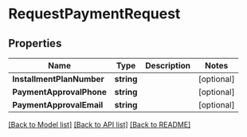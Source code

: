# RequestPaymentRequest

## Properties

Name | Type | Description | Notes
------------ | ------------- | ------------- | -------------
**InstallmentPlanNumber** | **string** |  | [optional] 
**PaymentApprovalPhone** | **string** |  | [optional] 
**PaymentApprovalEmail** | **string** |  | [optional] 

[[Back to Model list]](../README.md#documentation-for-models) [[Back to API list]](../README.md#documentation-for-api-endpoints) [[Back to README]](../README.md)


